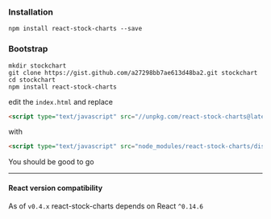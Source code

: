 ### Installation
```
npm install react-stock-charts --save
```

### Bootstrap
```
mkdir stockchart
git clone https://gist.github.com/a27298bb7ae613d48ba2.git stockchart
cd stockchart
npm install react-stock-charts
```
edit the `index.html` and replace

```html
<script type="text/javascript" src="//unpkg.com/react-stock-charts@latest/dist/react-stock-charts.min.js"></script>
```

with

```html
<script type="text/javascript" src="node_modules/react-stock-charts/dist/react-stock-charts.js"></script>
```

You should be good to go

---
#### React version compatibility

As of `v0.4.x` react-stock-charts depends on React `^0.14.6`